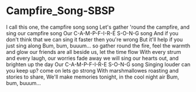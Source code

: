# Campfire_Song-SBSP
I call this one, the campfire song song
Let's gather 'round the campfire, and sing our campfire song
Our C-A-M-P-F-I-R-E S-O-N-G song
And if you don't think that we can sing it faster then you're wrong
But it'll help if you just sing along
Bum, bum, buuum...
so gather round the fire, feel the warmth and glow 
our friends are all beside us, let the time flow 
With every strum and every laugh, our worries fade away
we will sing our hearts out, and brighten up the day 
Our C-A-M-P-F-I-R-E S-O-N-G song
Singing louder can you keep up? come on lets go strong 
With marshmallowes roasting and stories to share, 
We'll make memories tonight, in the cool night air
Bum, bum, buuum...
